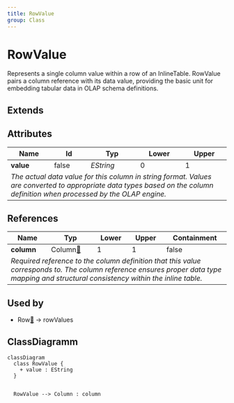 ```yaml
---
title: RowValue
group: Class
---
```


# RowValue<a name="class-rowvalue"></a>

Represents a single column value within a row of an InlineTable. RowValue pairs a column reference with its data value, providing the basic unit for embedding tabular data in OLAP schema definitions.
## Extends

## Attributes

<table>
  <thead>
    <tr>
      <th>Name</th>
      <th>Id</th>
      <th>Typ</th>
      <th>Lower</th>
      <th>Upper</th>
    </tr>
  </thead>
  <tbody>
    <tr>
      <td><strong>value</strong></td>
      <td>false</td>
      <td><em>EString</em></td>
      <td>0</td>
      <td>1</td>
    </tr>
    <tr>
      <td colspan="5"><em>The actual data value for this column in string format. Values are converted to appropriate data types based on the column definition when processed by the OLAP engine.</em></td>
    </tr>
  </tbody>
</table>

## References

<table>
  <thead>
    <tr>
      <th>Name</th>
      <th>Typ</th>
      <th>Lower</th>
      <th>Upper</th>
      <th>Containment</th>
    </tr>
  </thead>
  <tbody>
    <tr>
      <td><strong>column</strong></td>
      <td>Column<a href="./class-Column">🔗</a></td>
      <td>1</td>
      <td>1</td>
      <td>false</td>
    </tr>
    <tr>
      <td colspan="5"><em>Required reference to the column definition that this value corresponds to. The column reference ensures proper data type mapping and structural consistency within the inline table.</em></td>
    </tr>
  </tbody>
</table>



## Used by

- Row[🔗](./class-Row) → rowValues

## ClassDiagramm

```mermaid
classDiagram
  class RowValue {
    + value : EString
  }


  RowValue --> Column : column

```
